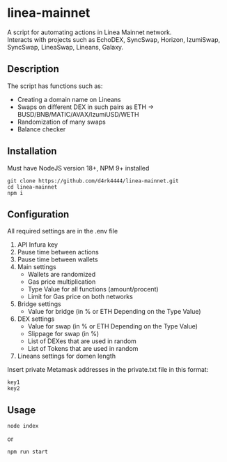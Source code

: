 # linea-mainnet
A script for automating actions in Linea Mainnet network.        
Interacts with projects such as EchoDEX, SyncSwap, Horizon, IzumiSwap, SyncSwap, LineaSwap, Lineans, Galaxy.        

## Description
The script has functions such as:   
- Creating a domain name on Lineans     
- Swaps on different DEX in such pairs as ETH -> BUSD/BNB/MATIC/AVAX/IzumiUSD/WETH      
- Randomization of many swaps       
- Balance checker       

## Installation
Must have NodeJS version 18+, NPM 9+ installed

```
git clone https://github.com/d4rk4444/linea-mainnet.git
cd linea-mainnet
npm i
```

## Configuration
All required settings are in the .env file    

1. API Infura key
2. Pause time between actions          
3. Pause time between wallets   
4. Main settings
    - Wallets are randomized
    - Gas price multiplication
    - Type Value for all functions (amount/procent)
    - Limit for Gas price on both networks
5. Bridge settings
    - Value for bridge (in % or ETH Depending on the Type Value)
6. DEX settings
    - Value for swap (in % or ETH Depending on the Type Value)
    - Slippage for swap (in %)  
    - List of DEXes that are used in random     
    - List of Tokens that are used in random    
6. Lineans settings for domen length    
      
Insert private Metamask addresses in the private.txt file in this format:    
```
key1
key2
```

## Usage
```
node index
```
or      
```
npm run start
```
